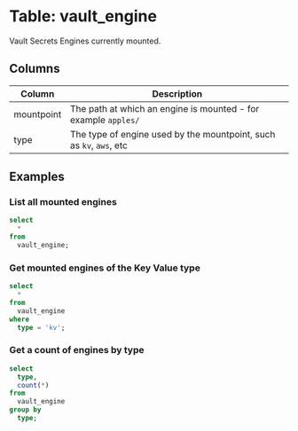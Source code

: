 # Table: vault_engine

Vault Secrets Engines currently mounted.

## Columns

| Column | Description |
| - | - |
| mountpoint | The path at which an engine is mounted - for example `apples/` |
| type | The type of engine used by the mountpoint, such as `kv`, `aws`, etc |

## Examples

### List all mounted engines

```sql
select
  *
from
  vault_engine;
```

### Get mounted engines of the Key Value type

```sql
select
  *
from
  vault_engine
where
  type = 'kv';
```

### Get a count of engines by type

```sql
select
  type,
  count(*)
from
  vault_engine
group by
  type;
```
